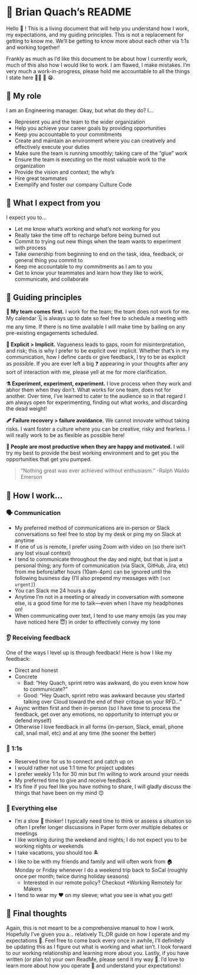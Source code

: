 # 📘 Brian Quach’s README

Hello 👋 ! This is a living document that will help you understand how I work, my expectations, and my guiding principles. This is not a replacement for getting to know me. We’ll be getting to know more about each other via 1:1s and working together!

Frankly as much as I’d like this document to be about how I currently work, much of this also how I would like to work. I am flawed, I make mistakes. I’m very much a work-in-progress, please hold me accountable to all the things I state here 🙇‍♂️ 🙏 😁. 

## 🧙 My role

I am an Engineering manager. Okay, but what do they do? I…

- Represent you and the team to the wider organization
- Help you achieve your career goals by providing opportunities
- Keep you accountable to your commitments
- Create and maintain an environment where you can creatively and effectively execute your duties
- Make sure the team is running smoothly; taking care of the “glue” work
- Ensure the team is executing on the most valuable work to the organization
- Provide the vision and context; the why’s
- Hire great teammates
- Exemplify and foster our company Culture Code

## 🧞 What I expect from you

I expect you to…

- Let me know what’s working and what’s not working for you
- Really take the time off to recharge before being burned out
- Commit to trying out new things when the team wants to experiment with process
- Take ownership from beginning to end on the task, idea, feedback, or general thing you commit to
- Keep me accountable to my commitments as I am to you
- Get to know your teammates and learn how they like to work, communicate, and collaborate

## 🌠 Guiding principles

**🥇 My team comes first.** I work for the team; the team does not work for me. My calendar 🗓️ is always up to date so feel free to schedule a meeting with me any time. If there is no time available I will make time by bailing on any pre-existing engagements scheduled.

**🎯 Explicit > Implicit.** Vagueness leads to gaps, room for misinterpretation, and risk; this is why I prefer to be explicit over implicit. Whether that’s in my communication, how I define cards or give feedback, I try to be as explicit as possible. If you are ever left a big ❓ appearing in your thoughts after any sort of interaction with me, please yell at me for more clarification.

**⚗️ Experiment, experiment, experiment.** I love process when they work and abhor them when they don’t. What works for one team, does not for another. Over time, I’ve learned to cater to the audience so in that regard I am always open for experimenting, finding out what works, and discarding the dead weight!

**🩹 Failure recovery > failure avoidance.** We cannot innovate without taking risks. I want foster a culture where you can be creative, risky and fearless. I will really work to be as flexible as possible here!

**🥳 People are most productive when they are happy and motivated.** I will try my best to provide the best working environment and to get you the opportunities that get you pumped.


> “Nothing great was ever achieved without enthusiasm.” -Ralph Waldo Emerson

## 🤖 How I work…

### 🗣️ Communication
- My preferred method of communications are in-person or Slack conversations so feel free to stop by my desk or ping my on Slack at anytime
- If one of us is remote, I prefer using Zoom with video on (so there isn’t any lost visual context)
- I tend to communicate throughout the day and night, but that is just a personal thing; any form of communication (via Slack, GitHub, Jira, etc) from me before/after hours (10am-4pm) can be ignored until the following business day (I’ll also prepend my messages with `[not urgent]`)
- You can Slack me 24 hours a day
- Anytime I’m not in a meeting or already in conversation with someone else, is a good time for me to talk—even when I have my headphones on!
- When communicating over text, I tend to use many emojis (as you may have noticed here 😇) in order to effectively convey my tone

### 👂 Receiving feedback
One of the ways I level up is through feedback! Here is how I like my feedback:
- Direct and honest
- Concrete
    - Bad: “Hey Quach, sprint retro was awkward, do you even know how to communicate?”
    - Good: “Hey Quach, sprint retro was awkward because you started talking over Cloud toward the end of their critique on your RFD…”
- Async written first and then in-person (so I have time to process the feedback, get over any emotions, no opportunity to interrupt you or defend myself)
- Otherwise I love feedback in all forms (in-person, Slack, email, phone call, snail mail, etc) and at any time (the sooner the better)

### 👥 1:1s 
- Reserved time for us to connect and catch up on 
- I would rather not use 1:1 time for project updates
- I prefer weekly 1:1s for 30 min but I’m willing to work around your needs
- My preferred time to give and receive feedback
- It’s fine if you feel like you have nothing to share, I will gladly discuss the things that have been on my mind 😊 

### 🤷 Everything else
- I’m a slow 🐌 thinker! I typically need time to think or assess a situation so often I prefer longer discussions in Paper form over multiple debates or meetings
- I like working during the weekend and nights; I do not expect you to be working nights or weekends
- I take vacations, you should too 🏝️ 
- I like to be with my friends and family and will often work from 🏠 Monday or Friday whenever I do a weekend trip back to SoCal (roughly once per month; twice during holiday seasons)
    - Interested in our remote policy? Checkout +Working Remotely for Makers 
- I tend to wear my ❤️ on my sleeve; what you see is what you get!

## 💭 Final thoughts
Again, this is not meant to be a comprehensive manual to how I work. Hopefully I’ve given you a… relatively TL;DR guide on how I operate and my expectations 😬. Feel free to come back every once in awhile, I’ll definitely be updating this as I figure out what is working and what isn’t. I look forward to our working relationship and learning more about you. Lastly, if you have written (or plan to) your own ReadMe, please send it my way 🙏. I’d love to learn more about how you operate 🔩 and understand your expectations!
